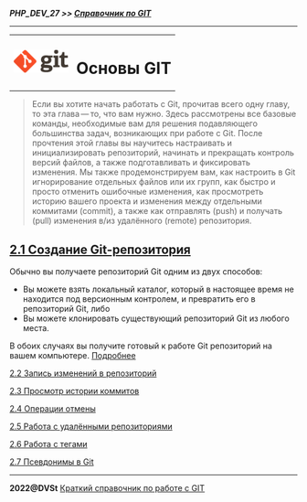 ***PHP_DEV_27 >> [Справочник по GIT](README.md)***

***

<table>
  <tr>
    <td>
    <img src="img/git_logo.png" height="40">
    </td>
    <td>
        <h1>Основы GIT</h1>
    </td>
  </tr> 
</table>



> Если вы хотите начать работать с Git, прочитав всего одну главу, то эта глава — то, что вам нужно. Здесь рассмотрены все базовые команды, необходимые вам для решения подавляющего большинства задач, возникающих при работе с Git. После прочтения этой главы вы научитесь настраивать и инициализировать репозиторий, начинать и прекращать контроль версий файлов, а также подготавливать и фиксировать изменения. Мы также продемонстрируем вам, как настроить в Git игнорирование отдельных файлов или их групп, как быстро и просто отменить ошибочные изменения, как просмотреть историю вашего проекта и изменения между отдельными коммитами (commit), а также как отправлять (push) и получать (pull) изменения в/из удалённого (remote) репозитория.

## [2.1 Создание Git-репозитория](base_create.md)

Обычно вы получаете репозиторий Git одним из двух способов:
  * Вы можете взять локальный каталог, который в настоящее время не находится под версионным контролем, и превратить его в репозиторий Git, либо
  * Вы можете клонировать существующий репозиторий Git из любого места.

В обоих случаях вы получите готовый к работе Git репозиторий на вашем компьютере. [Подробнее](base_create.md)

[2.2 Запись изменений в репозиторий](base_pull.md)

[2.3 Просмотр истории коммитов](base_view_commit.md)

[2.4 Операции отмены](base.cancel.md)

[2.5 Работа с удалёнными репозиториями](base_remote.md)

[2.6 Работа с тегами](base_tag.md)

[2.7 Псевдонимы в Git](base_alias.md)

***

**2022@DVSt** [Краткий справочник по работе с GIT](README.md)